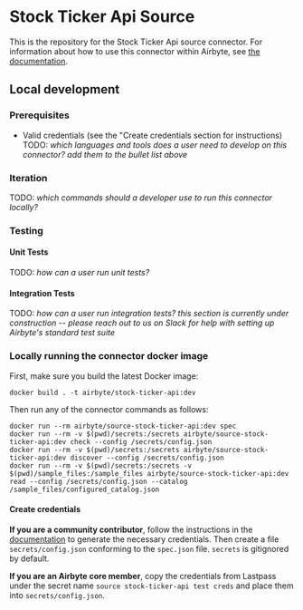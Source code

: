 # Stock Ticker Api Source 

This is the repository for the Stock Ticker Api source connector.
For information about how to use this connector within Airbyte, see [the documentation](https://docs.airbyte.io/integrations/sources/stock-ticker-api).

## Local development

### Prerequisites
* Valid credentials (see the "Create credentials section for instructions)
TODO: _which languages and tools does a user need to develop on this connector? add them to the bullet list above_

### Iteration
TODO: _which commands should a developer use to run this connector locally?_

### Testing
#### Unit Tests
TODO: _how can a user run unit tests?_

#### Integration Tests
TODO: _how can a user run integration tests?_
_this section is currently under construction -- please reach out to us on Slack for help with setting up Airbyte's standard test suite_


### Locally running the connector docker image

First, make sure you build the latest Docker image:
```
docker build . -t airbyte/stock-ticker-api:dev
```

Then run any of the connector commands as follows:
```
docker run --rm airbyte/source-stock-ticker-api:dev spec
docker run --rm -v $(pwd)/secrets:/secrets airbyte/source-stock-ticker-api:dev check --config /secrets/config.json
docker run --rm -v $(pwd)/secrets:/secrets airbyte/source-stock-ticker-api:dev discover --config /secrets/config.json
docker run --rm -v $(pwd)/secrets:/secrets -v $(pwd)/sample_files:/sample_files airbyte/source-stock-ticker-api:dev read --config /secrets/config.json --catalog /sample_files/configured_catalog.json
```

#### Create credentials
**If you are a community contributor**, follow the instructions in the [documentation](https://docs.airbyte.io/integrations/sources/stock-ticker-api)
to generate the necessary credentials. Then create a file `secrets/config.json` conforming to the `spec.json` file. `secrets` is gitignored by default.

**If you are an Airbyte core member**, copy the credentials from Lastpass under the secret name `source stock-ticker-api test creds`
and place them into `secrets/config.json`.

